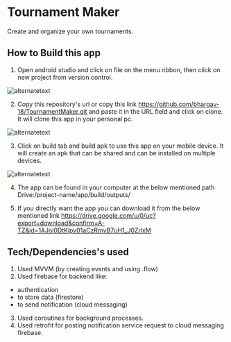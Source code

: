 
# Tournament Maker

Create and organize your own tournaments.

## How to Build this app

1. Open android studio and click on file on the menu ribbon, then click on new project from version control.

![alternatetext](https://firebasestorage.googleapis.com/v0/b/tournament-maker-478a7.appspot.com/o/Screenshot%202021-11-26%20204100.jpg?alt=media&token=658679ab-60f5-4374-8e51-951402968c87)

2.  Copy this repository's url or copy this link https://github.com/bhargav-18/TournamentMaker.git and paste it in the URL field and click on clone.
It will clone this app in your personal pc.

![alternatetext](https://firebasestorage.googleapis.com/v0/b/tournament-maker-478a7.appspot.com/o/Screenshot%202021-11-26%20203730.jpg?alt=media&token=41f091b5-207f-4437-9bed-23e5c1782e26)
 
3. Click on build tab and build apk to use this app on your mobile device. It will create an apk that can be shared and can be installed on multiple devices.

![alternatetext](https://firebasestorage.googleapis.com/v0/b/tournament-maker-478a7.appspot.com/o/Screenshot%202021-11-26%20204540.jpg?alt=media&token=2e88a6ec-48a6-4c7c-9863-78762b6b2439)

4. The app can be found in your computer at the below mentioned path
Drive:/project-name/app/build/outputs/

5. If you directly want the app you can download it from the below mentioned link
https://drive.google.com/u/0/uc?export=download&confirm=A-TZ&id=1AJoj0DtKlpv01aCzRmvB7uH1_J0ZrlxM


## Tech/Dependencies's used

1.  Used MVVM (by creating events and using .flow)
2.  Used firebase for backend like: 
- authentication
- to store data (firestore) 
- to send notification (cloud messaging)
3. Used coroutines for background processes.
4. Used retrofit for posting notification service request to cloud messaging firebase.

